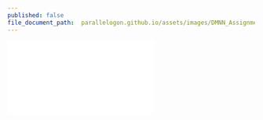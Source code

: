 ```yaml
---
published: false
file_document_path:  parallelogon.github.io/assets/images/DMNN_Assignment_4_Zachary_Jones_Statistics.pdf 
---
```

<embed src="{{ post.file_document_path }}" type="application/pdf"/>

